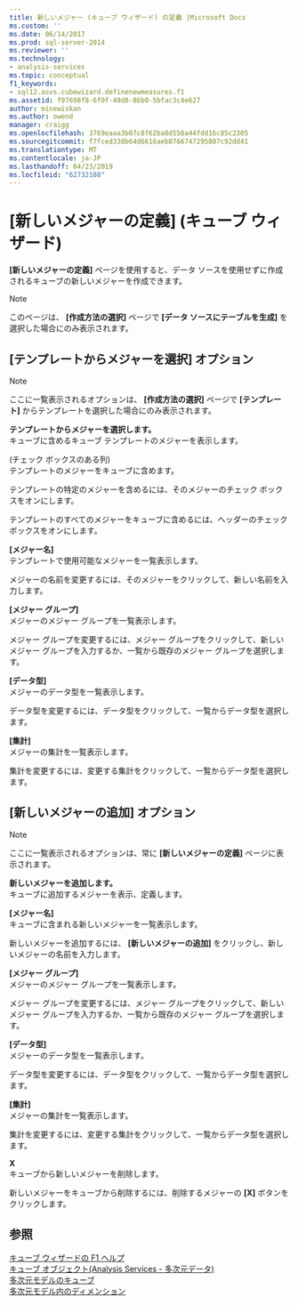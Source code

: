 ```yaml
---
title: 新しいメジャー (キューブ ウィザード) の定義 |Microsoft Docs
ms.custom: ''
ms.date: 06/14/2017
ms.prod: sql-server-2014
ms.reviewer: ''
ms.technology:
- analysis-services
ms.topic: conceptual
f1_keywords:
- sql12.asvs.cubewizard.definenewmeasures.f1
ms.assetid: f97698f8-6f0f-49d8-86b0-5bfac3c4e627
author: minewiskan
ms.author: owend
manager: craigg
ms.openlocfilehash: 3769eaaa3b07c8f62ba8d558a44fdd16c85c2305
ms.sourcegitcommit: f7fced330b64d6616aeb8766747295807c92dd41
ms.translationtype: MT
ms.contentlocale: ja-JP
ms.lasthandoff: 04/23/2019
ms.locfileid: "62732108"
---
```

# <a name="define-new-measures-cube-wizard"></a>[新しいメジャーの定義] (キューブ ウィザード)
  **[新しいメジャーの定義]** ページを使用すると、データ ソースを使用せずに作成されるキューブの新しいメジャーを作成できます。  
  
> [!NOTE]  
>  このページは、 **[作成方法の選択]** ページで **[データ ソースにテーブルを生成]** を選択した場合にのみ表示されます。  
  
## <a name="select-measures-from-template-options"></a>[テンプレートからメジャーを選択] オプション  
  
> [!NOTE]  
>  ここに一覧表示されるオプションは、 **[作成方法の選択]** ページで **[テンプレート]** からテンプレートを選択した場合にのみ表示されます。  
  
 **テンプレートからメジャーを選択します。**  
 キューブに含めるキューブ テンプレートのメジャーを表示します。  
  
 (チェック ボックスのある列)  
 テンプレートのメジャーをキューブに含めます。  
  
 テンプレートの特定のメジャーを含めるには、そのメジャーのチェック ボックスをオンにします。  
  
 テンプレートのすべてのメジャーをキューブに含めるには、ヘッダーのチェック ボックスをオンにします。  
  
 **[メジャー名]**  
 テンプレートで使用可能なメジャーを一覧表示します。  
  
 メジャーの名前を変更するには、そのメジャーをクリックして、新しい名前を入力します。  
  
 **[メジャー グループ]**  
 メジャーのメジャー グループを一覧表示します。  
  
 メジャー グループを変更するには、メジャー グループをクリックして、新しいメジャー グループを入力するか、一覧から既存のメジャー グループを選択します。  
  
 **[データ型]**  
 メジャーのデータ型を一覧表示します。  
  
 データ型を変更するには、データ型をクリックして、一覧からデータ型を選択します。  
  
 **[集計]**  
 メジャーの集計を一覧表示します。  
  
 集計を変更するには、変更する集計をクリックして、一覧からデータ型を選択します。  
  
## <a name="add-new-measures-options"></a>[新しいメジャーの追加] オプション  
  
> [!NOTE]  
>  ここに一覧表示されるオプションは、常に **[新しいメジャーの定義]** ページに表示されます。  
  
 **新しいメジャーを追加します。**  
 キューブに追加するメジャーを表示、定義します。  
  
 **[メジャー名]**  
 キューブに含まれる新しいメジャーを一覧表示します。  
  
 新しいメジャーを追加するには、 **[新しいメジャーの追加]** をクリックし、新しいメジャーの名前を入力します。  
  
 **[メジャー グループ]**  
 メジャーのメジャー グループを一覧表示します。  
  
 メジャー グループを変更するには、メジャー グループをクリックして、新しいメジャー グループを入力するか、一覧から既存のメジャー グループを選択します。  
  
 **[データ型]**  
 メジャーのデータ型を一覧表示します。  
  
 データ型を変更するには、データ型をクリックして、一覧からデータ型を選択します。  
  
 **[集計]**  
 メジャーの集計を一覧表示します。  
  
 集計を変更するには、変更する集計をクリックして、一覧からデータ型を選択します。  
  
 **X**  
 キューブから新しいメジャーを削除します。  
  
 新しいメジャーをキューブから削除するには、削除するメジャーの **[X]** ボタンをクリックします。  
  
## <a name="see-also"></a>参照  
 [キューブ ウィザードの F1 ヘルプ](cube-wizard-f1-help.md)   
 [キューブ オブジェクト&#40;Analysis Services - 多次元データ&#41;](multidimensional-models-olap-logical-cube-objects/cube-objects-analysis-services-multidimensional-data.md)   
 [多次元モデルのキューブ](multidimensional-models/cubes-in-multidimensional-models.md)   
 [多次元モデル内のディメンション](multidimensional-models/dimensions-in-multidimensional-models.md)  
  
  
